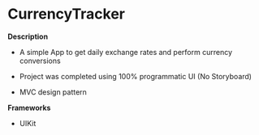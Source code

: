 # CurrencyTracker

**Description**

* A simple App to get daily exchange rates and perform currency conversions

* Project was completed using 100% programmatic UI (No Storyboard)

* MVC design pattern


**Frameworks**

* UIKit

